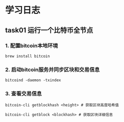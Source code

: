 # 学习日志

## task01 运行一个比特币全节点

### 1. 配置bitcoin本地环境
```shell
brew install bitcoin
```

### 2. 启动bitcoin服务并同步区块和交易信息
```shell
bitcoind -daemon -txindex
```

### 3. 查看交易信息
```shell
bitcoin-cli getblockhash <height> # 获取区块高度哈希值

bitcoin-cli getblock <blockhash> # 获取区块详细信息
```
